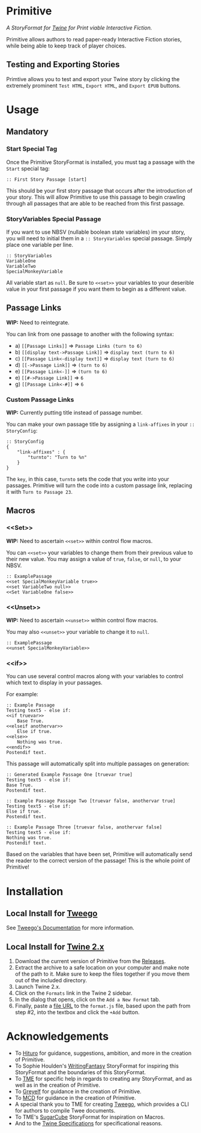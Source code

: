 # Primitive
*A StoryFormat for [Twine](<https://twinery.org/>) for Print viable Interactive Fiction.*

Primitive allows authors to read paper-ready Interactive Fiction stories, while being able to keep track of player choices.

## Testing and Exporting Stories
Primtive allows you to test and export your Twine story by clicking the extremely prominent `Test HTML`, `Export HTML`, and `Export EPUB` buttons.

# Usage
## Mandatory
### Start Special Tag
Once the Primitive StoryFormat is installed, you must tag a passage with the `Start` special tag:
```
:: First Story Passage [start]
```
This should be your first story passage that occurs after the introduction of your story. This will allow Primitive to use this passage to begin crawling through all passages that are able to be reached from this first passage.

### StoryVariables Special Passage
If you want to use NBSV (nullable boolean state variables) im your story, you will need to initial them in a `:: StoryVariables` special passage. Simply place one variable per line.
```
:: StoryVariables
VariableOne
VariableTwo
SpecialMonkeyVariable
```
All variable start as `null`. Be sure to `<<set>>` your variables to your deserible value in your first passage if you want them to begin as a different value.

## Passage Links
**WIP:** Need to reintegrate.

You can link from one passage to another with the following syntax:
* a) `[[Passage Links]]` => `Passage Links (turn to 6)`
* b) `[[display text->Passage Link]]` => `display text (turn to 6)`
* c) `[[Passage Link<-display text]]` => `display text (turn to 6)`
* d) `[[->Passage Link]]` => `(turn to 6)`
* e) `[[Passage Link<-]]` => `(turn to 6)`
* e) `[[#->Passage Link]]` => `6`
* g) `[[Passage Link<-#]]` => `6`

### Custom Passage Links
**WIP:** Currently putting title instead of passage number.

You can make your own passage title by assigning a `link-affixes` in your `:: StoryConfig`:
```
:: StoryConfig
{
    "link-affixes" : {
        "turnto": "Turn to %n"
    }
}
```
The `key`, in this case, `turnto` sets the code that you write into your passages. Primitive will turn the code into a custom passage link, replacing it with `Turn to Passage 23`.

## Macros
### <\<Set>>
**WIP:** Need to ascertain `<<set>>` within control flow macros.

You can `<<set>>` your variables to change them from their previous value to their new value. You may assign a value of `true`, `false`, or `null`, to your NBSV.
```
:: ExamplePassage
<<set SpecialMonkeyVariable true>>
<<set VariableTwo null>>
<<Set VariableOne false>>
```

### <\<Unset>>
**WIP:** Need to ascertain `<<unset>>` within control flow macros.

You may also `<<unset>>` your variable to change it to `null`.
```
:: ExamplePassage
<<unset SpecialMonkeyVariable>>
```

### <\<if>>
You can use several control macros along with your variables to control which text to display in your passages.

For example:
```
:: Example Passage
Testing text5 - else if:
<<if truevar>>
    Base True.
<<elseif anothervar>>
    Else if true.
<<else>>
    Nothing was true.
<<endif>>
Postendif text.
```
This passage will automatically split into multiple passages on generation:
```
:: Generated Example Passage One [truevar true]
Testing text5 - else if:
Base True.
Postendif text.
```
```
:: Example Passage Passage Two [truevar false, anothervar true]
Testing text5 - else if:
Else if true.
Postendif text.
```
```
:: Example Passage Three [truevar false, anothervar false]
Testing text5 - else if:
Nothing was true.
Postendif text.
```
Based on the variables that have been set, Primitive will automatically send the reader to the correct version of the passage! This is the whole point of Primitive!



# Installation
## Local Install for [Tweego](https://www.motoslave.net/tweego/)
See [Tweego's Documentation](https://www.motoslave.net/tweego/docs/) for more information.

## Local Install for [Twine 2.x](https://github.com/klembot/twinejs/releases)
1. Download the current version of Primitive from the [Releases](https://github.com/leahiel/Primitive-StoryFormat/releases). 
2. Extract the archive to a safe location on your computer and make note of the path to it. Make sure to keep the files together if you move them out of the included directory.
3. Launch Twine 2.x.
4. Click on the `Formats` link in the Twine 2 sidebar.
5. In the dialog that opens, click on the `Add a New Format` tab.
6. Finally, paste a [file URL](https://en.wikipedia.org/wiki/File_URI_scheme) to the `format.js` file, based upon the path from step #2, into the textbox and click the `+Add` button.



# Acknowledgements
* To [Hituro](https://github.com/hituro) for guidance, suggestions, ambition, and more in the creation of Primitive.
* To Sophie Houlden's [WritingFantasy](https://sophiehoulden.com/twine/writingfantasy_guide.html) StoryFormat for inspiring this StoryFormat and the boundaries of this StoryFormat.
* To [TME](https://github.com/tmedwards) for specific help in regards to creating any StoryFormat, and as well as in the creation of Primitive.
* To [Greyelf](https://github.com/greyelf) for guidance in the creation of Primitive.
* To [MCD](https://github.com/mcdemarco) for guidance in the creation of Primitive.
* A special thank you to TME for creating [Tweego](https://www.motoslave.net/tweego/), which provides a CLI for authors to compile Twee documents.
* To TME's [SugarCube](https://www.motoslave.net/sugarcube/2/) StoryFormat for inspiration on Macros.
* And to the [Twine Specifications](https://github.com/iftechfoundation/twine-specs) for specificational reasons.
